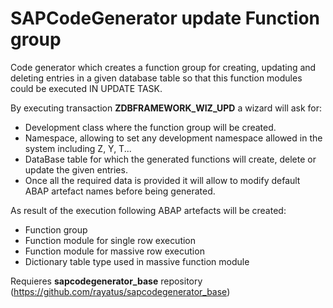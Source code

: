 # SAPCodeGenerator update Function group
Code generator which creates a function group for creating, updating and deleting entries in a given database table so that this function modules could be executed IN UPDATE TASK.

By executing transaction **ZDBFRAMEWORK_WIZ_UPD** a wizard will ask for:
- Development class where the function group will be created.
- Namespace, allowing to set any development namespace allowed in the system including Z, Y, T...
- DataBase table for which the generated functions will create, delete or update the given entries.
- Once all the required data is provided it will allow to modify default ABAP artefact names before being generated.

As result of the execution following ABAP artefacts will be created:
- Function group
- Function module for single row execution
- Function module for massive row execution
- Dictionary table type used in massive function module 


Requieres **sapcodegenerator_base** repository (https://github.com/rayatus/sapcodegenerator_base)

